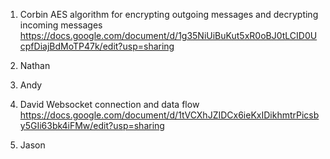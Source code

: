 1. Corbin
  AES algorithm for encrypting outgoing messages and decrypting incoming messages
  https://docs.google.com/document/d/1g35NiUiBuKut5xR0oBJ0tLCID0UcpfDiajBdMoTP47k/edit?usp=sharing
2. Nathan

3. Andy

4. David
  Websocket connection and data flow
  https://docs.google.com/document/d/1tVCXhJZIDCx6ieKxIDikhmtrPicsby5GIi63bk4iFMw/edit?usp=sharing

5. Jason
